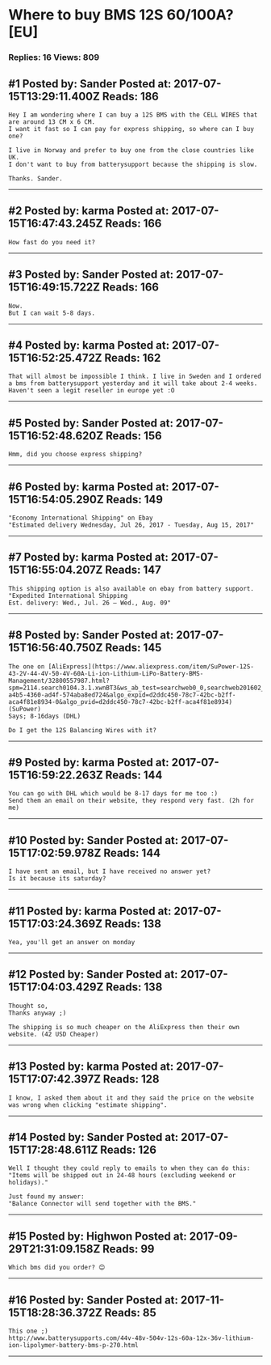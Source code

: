 # Where to buy BMS 12S 60/100A? \[EU\]

### Replies: 16 Views: 809

## \#1 Posted by: Sander Posted at: 2017-07-15T13:29:11.400Z Reads: 186

```
Hey I am wondering where I can buy a 12S BMS with the CELL WIRES that are around 13 CM x 6 CM. 
I want it fast so I can pay for express shipping, so where can I buy one?

I live in Norway and prefer to buy one from the close countries like UK.
I don't want to buy from batterysupport because the shipping is slow.

Thanks. Sander.
```

---
## \#2 Posted by: karma Posted at: 2017-07-15T16:47:43.245Z Reads: 166

```
How fast do you need it?
```

---
## \#3 Posted by: Sander Posted at: 2017-07-15T16:49:15.722Z Reads: 166

```
Now.
But I can wait 5-8 days.
```

---
## \#4 Posted by: karma Posted at: 2017-07-15T16:52:25.472Z Reads: 162

```
That will almost be impossible I think. I live in Sweden and I ordered a bms from batterysupport yesterday and it will take about 2-4 weeks. Haven't seen a legit reseller in europe yet :O
```

---
## \#5 Posted by: Sander Posted at: 2017-07-15T16:52:48.620Z Reads: 156

```
Hmm, did you choose express shipping?
```

---
## \#6 Posted by: karma Posted at: 2017-07-15T16:54:05.290Z Reads: 149

```
"Economy International Shipping" on Ebay
"Estimated delivery Wednesday, Jul 26, 2017 - Tuesday, Aug 15, 2017"
```

---
## \#7 Posted by: karma Posted at: 2017-07-15T16:55:04.207Z Reads: 147

```
This shipping option is also available on ebay from battery support.
"Expedited International Shipping
Est. delivery: Wed., Jul. 26 – Wed., Aug. 09"
```

---
## \#8 Posted by: Sander Posted at: 2017-07-15T16:56:40.750Z Reads: 145

```
The one on [AliExpress](https://www.aliexpress.com/item/SuPower-12S-43-2V-44-4V-50-4V-60A-Li-ion-Lithium-LiPo-Battery-BMS-Management/32800557987.html?spm=2114.search0104.3.1.xwnBT3&ws_ab_test=searchweb0_0,searchweb201602_2_10152_10065_10151_10068_10171_10084_10083_10080_10082_10081_10110_10137_10111_10060_10112_10113_10155_10114_10154_438_10056_10055_10054_10182_10059_100031_10099_10078_10079_10103_10073_10102_5360020_10189_10052_10053_10142_10107_10050_10051,searchweb201603_1,ppcSwitch_4&btsid=c4da31fe-a4b5-4360-ad4f-574aba8ed724&algo_expid=d2ddc450-78c7-42bc-b2ff-aca4f81e8934-0&algo_pvid=d2ddc450-78c7-42bc-b2ff-aca4f81e8934) (SuPower)
Says; 8-16days (DHL)

Do I get the 12S Balancing Wires with it?
```

---
## \#9 Posted by: karma Posted at: 2017-07-15T16:59:22.263Z Reads: 144

```
You can go with DHL which would be 8-17 days for me too :) 
Send them an email on their website, they respond very fast. (2h for me)
```

---
## \#10 Posted by: Sander Posted at: 2017-07-15T17:02:59.978Z Reads: 144

```
I have sent an email, but I have received no answer yet?
Is it because its saturday?
```

---
## \#11 Posted by: karma Posted at: 2017-07-15T17:03:24.369Z Reads: 138

```
Yea, you'll get an answer on monday
```

---
## \#12 Posted by: Sander Posted at: 2017-07-15T17:04:03.429Z Reads: 138

```
Thought so,
Thanks anyway ;)

The shipping is so much cheaper on the AliExpress then their own website. (42 USD Cheaper)
```

---
## \#13 Posted by: karma Posted at: 2017-07-15T17:07:42.397Z Reads: 128

```
I know, I asked them about it and they said the price on the website was wrong when clicking "estimate shipping".
```

---
## \#14 Posted by: Sander Posted at: 2017-07-15T17:28:48.611Z Reads: 126

```
Well I thought they could reply to emails to when they can do this:
"Items will be shipped out in 24-48 hours (excluding weekend or holidays)."

Just found my answer:
"Balance Connector will send together with the BMS."
```

---
## \#15 Posted by: Highwon Posted at: 2017-09-29T21:31:09.158Z Reads: 99

```
Which bms did you order? 😊
```

---
## \#16 Posted by: Sander Posted at: 2017-11-15T18:28:36.372Z Reads: 85

```
This one ;)
http://www.batterysupports.com/44v-48v-504v-12s-60a-12x-36v-lithium-ion-lipolymer-battery-bms-p-270.html
```

---
